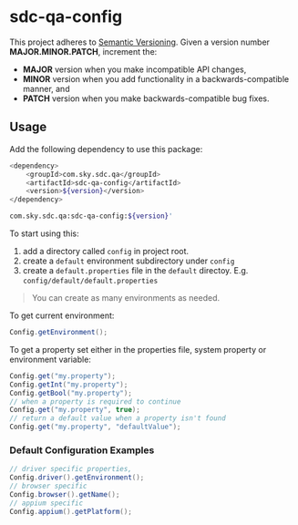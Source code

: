 # sdc-qa-config

This project adheres to [Semantic Versioning](https://semver.org). Given a version number __MAJOR.MINOR.PATCH__, increment the:

* __MAJOR__ version when you make incompatible API changes,
* __MINOR__ version when you add functionality in a backwards-compatible manner, and
* __PATCH__ version when you make backwards-compatible bug fixes.

## Usage

Add the following dependency to use this package:

```bash
<dependency>
    <groupId>com.sky.sdc.qa</groupId>
    <artifactId>sdc-qa-config</artifactId>
    <version>${version}</version>
</dependency>
```

```bash
com.sky.sdc.qa:sdc-qa-config:${version}'
```

To start using this:

1. add a directory called `config` in project root.
2. create a `default` environment subdirectory under `config`
3. create a `default.properties` file in the `default` directoy. E.g. `config/default/default.properties`

> You can create as many environments as needed.

To get current environment:

```java
Config.getEnvironment();
```

To get a property set either in the properties file, system property or environment variable:

```java
Config.get("my.property");
Config.getInt("my.property");
Config.getBool("my.property");
// when a property is required to continue
Config.get("my.property", true);
// return a default value when a property isn't found
Config.get("my.property", "defaultValue");
```

### Default Configuration Examples

```java
// driver specific properties,
Config.driver().getEnvironment();
// browser specific
Config.browser().getName();
// appium specific 
Config.appium().getPlatform();
```
